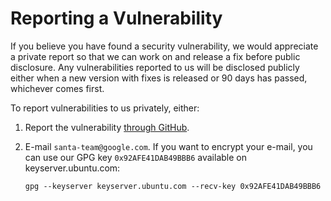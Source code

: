 # Reporting a Vulnerability

If you believe you have found a security vulnerability, we would appreciate a private report
so that we can work on and release a fix before public disclosure. Any vulnerabilities reported to us will be
disclosed publicly either when a new version with fixes is released or 90 days has passed,
whichever comes first.

To report vulnerabilities to us privately, either:

1) Report the vulnerability [through GitHub](https://github.com/google/santa/security/advisories/new).

2) E-mail `santa-team@google.com`. If you want to encrypt your e-mail, you can use our GPG key `0x92AFE41DAB49BBB6` available on keyserver.ubuntu.com:

    `gpg --keyserver keyserver.ubuntu.com --recv-key 0x92AFE41DAB49BBB6`
